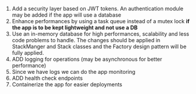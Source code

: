 1. Add a security layer based on JWT tokens. An authentication module may be added if the app will use a database
2. Enhance performances by using a task queue instead of a mutex lock **if the app is to be kept lightweight and not use a DB**
3. Use an in-memory database for high performances, scalability and less code problems to handle. The changes should be applied in StackManger and Stack classes and the Factory design pattern will be fully applied.
4. ADD logging for operations (may be asynchronous  for better performance)
5. Since we have logs we can do the app monitoring
5. ADD health check endpoints
6. Containerize the app for easier deployments 